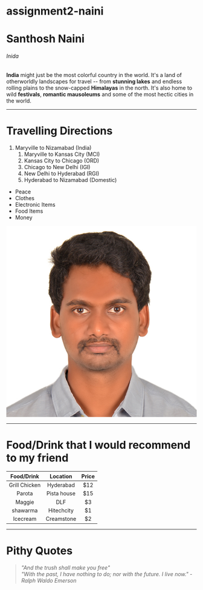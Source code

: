 # assignment2-naini

# Santhosh Naini

###### Inida

**India** might just be the most colorful country in the world. It's a land of otherworldly landscapes for travel -- from **stunning lakes** and endless rolling plains to the snow-capped **Himalayas** in the north. It's also home to wild **festivals**, **romantic mausoleums** and some of the most hectic cities in the world.

---

# Travelling Directions
1. Maryville to Nizamabad (India)
    1. Maryville to Kansas City (MCI)
    2. Kansas City to Chicago (ORD)
    3. Chicago to New Delhi (IGI)
    4. New Delhi to Hyderabad (RGI)
    5. Hyderabad to Nizamabad (Domestic)

- Peace
- Clothes
- Electronic Items
- Food Items
- Money

![Santhosh Naini](https://github.com/NWMSU-SN/assignment2-naini/blob/main/naini.jpg)

---

# Food/Drink that I would recommend to my friend
| Food/Drink | Location | Price |
| :---: | :---: | :---: |
| Grill Chicken | Hyderabad | $12 |
| Parota | Pista house | $15 |
| Maggie | DLF | $3 |
| shawarma | Hitechcity | $1 |
| Icecream | Creamstone | $2 |

---
# Pithy Quotes
>*"And the trush shall make you free"*<br/>
>*"With the past, I have nothing to do; nor with the future. I live now."* -*Ralph Waldo Emerson*<br/>